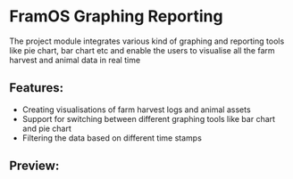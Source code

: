 # FramOS Graphing Reporting

The project module integrates various kind of graphing and reporting tools like pie chart, bar chart etc and enable the users to visualise all the farm harvest and animal data in real time

## Features:

- Creating visualisations of farm harvest logs and animal assets
- Support for switching between different graphing tools like bar chart and pie chart
- Filtering the data based on different time stamps

## Preview:

